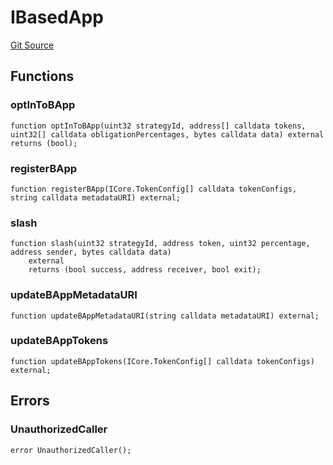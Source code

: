 # IBasedApp
[Git Source](https://github.com/ssvlabs/based-applications/blob/3ee95af731e4fce61ac2b03f418aa4e9fb5f64bd/src/middleware/interfaces/IBasedApp.sol)


## Functions
### optInToBApp


```solidity
function optInToBApp(uint32 strategyId, address[] calldata tokens, uint32[] calldata obligationPercentages, bytes calldata data) external returns (bool);
```

### registerBApp


```solidity
function registerBApp(ICore.TokenConfig[] calldata tokenConfigs, string calldata metadataURI) external;
```

### slash


```solidity
function slash(uint32 strategyId, address token, uint32 percentage, address sender, bytes calldata data)
    external
    returns (bool success, address receiver, bool exit);
```

### updateBAppMetadataURI


```solidity
function updateBAppMetadataURI(string calldata metadataURI) external;
```

### updateBAppTokens


```solidity
function updateBAppTokens(ICore.TokenConfig[] calldata tokenConfigs) external;
```

## Errors
### UnauthorizedCaller

```solidity
error UnauthorizedCaller();
```

